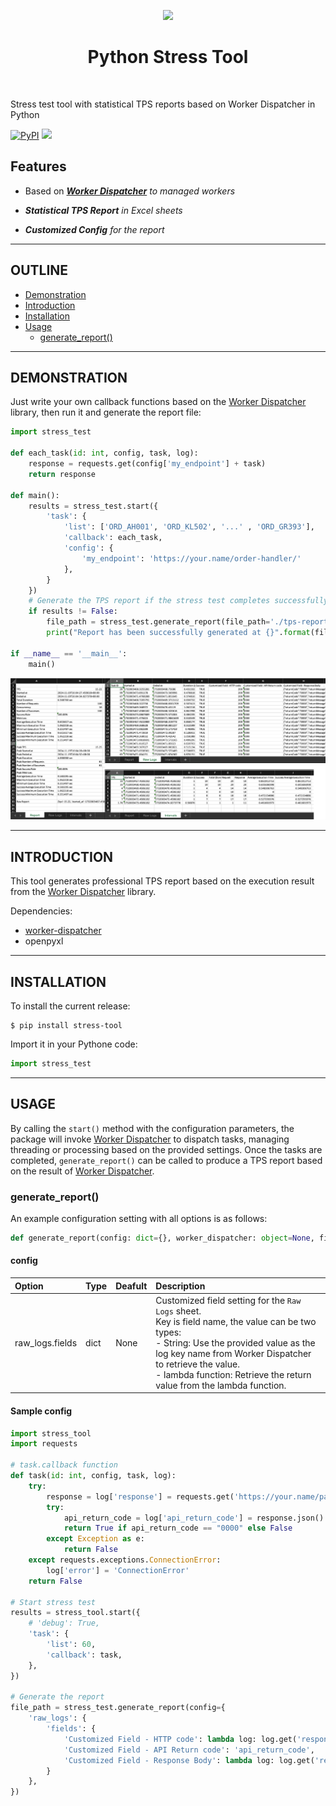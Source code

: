 <p align="center">
    <a href="https://www.python.org/psf-landing/" target="_blank">
        <img src="https://www.python.org/static/community_logos/python-logo.png" height="60px">
    </a>
    <h1 align="center">Python Stress Tool</h1>
    <br>
</p>

Stress test tool with statistical TPS reports based on Worker Dispatcher in Python

[![PyPI](https://img.shields.io/pypi/v/stress-tool)](https://pypi.org/project/stress-tool/)
![](https://img.shields.io/pypi/implementation/stress-tool)



Features
--------

- Based on ***[Worker Dispatcher](https://github.com/yidas/python-worker-dispatcher)** to managed workers*

- ***Statistical TPS Report** in Excel sheets*

- ***Customized Config** for the report*  


---

OUTLINE
-------

- [Demonstration](#demonstration)
- [Introduction](#introduction)
- [Installation](#installation)
- [Usage](#usage)
    - [generate_report()](#generate_report)

---

DEMONSTRATION
-------------

Just write your own callback functions based on the [Worker Dispatcher](https://github.com/yidas/python-worker-dispatcher) library, then run it and generate the report file:

```python
import stress_test

def each_task(id: int, config, task, log):
    response = requests.get(config['my_endpoint'] + task)
    return response

def main():
    results = stress_test.start({
        'task': {
            'list': ['ORD_AH001', 'ORD_KL502', '...' , 'ORD_GR393'],
            'callback': each_task,
            'config': {
                'my_endpoint': 'https://your.name/order-handler/'
            },
        }
    })
    # Generate the TPS report if the stress test completes successfully.
    if results != False:
        file_path = stress_test.generate_report(file_path='./tps-report.xlsx')
        print("Report has been successfully generated at {}".format(file_path))

if __name__ == '__main__':
    main()
```

<img src="https://github.com/yidas/python-stress-tool/blob/main/img/demonstration_excel.png?raw=true" />

---

INTRODUCTION
------------

This tool generates professional TPS report based on the execution result from the [Worker Dispatcher](https://github.com/yidas/python-worker-dispatcher) library.

Dependencies:
- [worker-dispatcher](https://github.com/yidas/python-worker-dispatcher)
- openpyxl

---

INSTALLATION
------------

To install the current release:

```shell
$ pip install stress-tool
```

Import it in your Pythone code:

```python
import stress_test
```

---

USAGE
-----

By calling the `start()` method with the configuration parameters, the package will invoke [Worker Dispatcher](https://github.com/yidas/python-worker-dispatcher) to dispatch tasks, managing threading or processing based on the provided settings. Once the tasks are completed, `generate_report()` can be called to produce a TPS report based on the result of [Worker Dispatcher](https://github.com/yidas/python-worker-dispatcher).

### generate_report()

An example configuration setting with all options is as follows:

```python
def generate_report(config: dict={}, worker_dispatcher: object=None, file_path: str='./tps-report.xlsx'):
```

#### config

|Option            |Type     |Deafult      |Description|
|:--               |:--      |:--          |:--        |
|raw_logs.fields   |dict     |None         |Customized field setting for the `Raw Logs` sheet. <BR>Key is field name, the value can be two types:<BR> - String: Use the provided value as the log key name from Worker Dispatcher to retrieve the value. <BR> - lambda function: Retrieve the return value from the lambda function.|

#### Sample config

```python
import stress_tool
import requests

# task.callback function
def task(id: int, config, task, log):
    try:
        response = log['response'] = requests.get('https://your.name/path/')
        try:
            api_return_code = log['api_return_code'] = response.json().get('returnCode')
            return True if api_return_code == "0000" else False
        except Exception as e:
            return False
    except requests.exceptions.ConnectionError:
        log['error'] = 'ConnectionError'
    return False

# Start stress test
results = stress_tool.start({
    # 'debug': True,
    'task': {
        'list': 60,
        'callback': task,
    },
})

# Generate the report
file_path = stress_test.generate_report(config={
    'raw_logs': {
        'fields': {
            'Customized Field - HTTP code': lambda log: log.get('response').status_code,
            'Customized Field - API Return code': 'api_return_code',
            'Customized Field - Response Body': lambda log: log.get('response').text,
        }
    },
})

```








